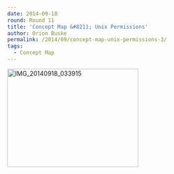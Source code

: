 ```yaml
---
date: 2014-09-18
round: Round 11
title: 'Concept Map &#8211; Unix Permissions'
author: Orion Buske
permalink: /2014/09/concept-map-unix-permissions-3/
tags:
  - Concept Map
---
```

[<img class="alignnone size-medium wp-image-8845" alt="IMG_20140918_033915" src="http://teaching.software-carpentry.org/wp-content/uploads/2014/09/IMG_20140918_033915-300x225.jpg" width="300" height="225" />][1]

 [1]: http://teaching.software-carpentry.org/wp-content/uploads/2014/09/IMG_20140918_033915.jpg
